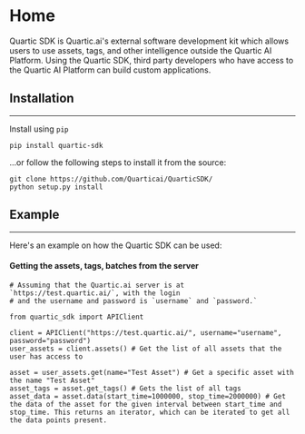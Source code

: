 # Home
Quartic SDK is Quartic.ai's external software development kit which allows users to use assets, tags, and other intelligence outside the Quartic AI Platform. Using the Quartic SDK, third party developers who have access to the Quartic AI Platform can build custom applications.

## Installation
---
Install using `pip`

```
pip install quartic-sdk
```
...or follow the following steps to install it from the source:
```
git clone https://github.com/Quarticai/QuarticSDK/
python setup.py install
```

## Example
---
Here's an example on how the Quartic SDK can be used:

#### Getting the assets, tags, batches from the server
```
# Assuming that the Quartic.ai server is at `https://test.quartic.ai/`, with the login
# and the username and password is `username` and `password.`

from quartic_sdk import APIClient

client = APIClient("https://test.quartic.ai/", username="username", password="password")
user_assets = client.assets() # Get the list of all assets that the user has access to

asset = user_assets.get(name="Test Asset") # Get a specific asset with the name "Test Asset"
asset_tags = asset.get_tags() # Gets the list of all tags
asset_data = asset.data(start_time=1000000, stop_time=2000000) # Get the data of the asset for the given interval between start_time and stop_time. This returns an iterator, which can be iterated to get all the data points present.
```

